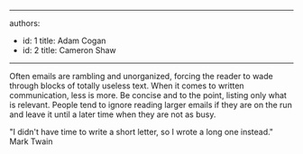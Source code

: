 

---
authors:
  - id: 1
    title: Adam Cogan
  - id: 2
    title: Cameron Shaw
---




<span class='intro'> 
  <p>Often emails are rambling and unorganized, forcing the reader to wade through blocks of totally useless text. When it comes to written communication, less is more. Be concise and to the point, listing only what is relevant. People tend to ignore reading larger emails if they are on the run and leave it&#160;until&#160;a later time when they are not as busy. </p>
<p>&quot;I didn't have time to write a short letter, so I wrote a long one instead.&quot; <br>
Mark Twain </p>
 </span>




